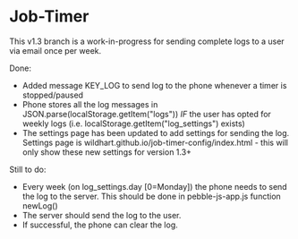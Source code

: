 # Job-Timer

This v1.3 branch is a work-in-progress for sending complete logs to a user via email once per week.

Done:
* Added message KEY_LOG to send log to the phone whenever a timer is stopped/paused
* Phone stores all the log messages in JSON.parse(localStorage.getItem("logs")) *IF* the user has opted for weekly logs (i.e. localStorage.getItem("log_settings") exists)
* The settings page has been updated to add settings for sending the log.  Settings page is wildhart.github.io/job-timer-config/index.html - this will only show these new settings for version 1.3+

Still to do:
* Every week (on log_settings.day [0=Monday]) the phone needs to send the log to the server.  This should be done in pebble-js-app.js function newLog()
* The server should send the log to the user.
* If successful, the phone can clear the log.
